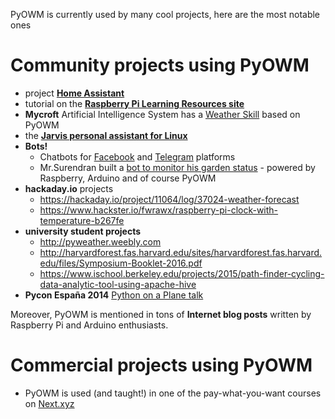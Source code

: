 PyOWM is currently used by many cool projects, here are the most notable ones

# Community projects using PyOWM

  - project **[Home Assistant](https://home-assistant.io/)**
  - tutorial on the **[Raspberry Pi Learning Resources site](https://www.raspberrypi.org/learning/microbit-meteorologist/)**
  - **Mycroft** Artificial Intelligence System has a [Weather Skill](https://github.com/MycroftAI/skill-weather) based on PyOWM
  - the **[Jarvis personal assistant for Linux](https://github.com/sukeesh/Jarvis)**
  - **Bots!**
     - Chatbots for [Facebook](http://blog.apcelent.com/create-a-facebook-messenger-bot-with-python-flask.html) and [Telegram](https://chatbotslife.com/tutorial-creating-a-basic-weather-chatbot-fb80248941b9) platforms
     - Mr.Surendran built a [bot to monitor his garden status](https://surendran.info/the-garden-bot/) - powered by Raspberry, Arduino and of course PyOWM
  - **hackaday.io** projects
     - https://hackaday.io/project/11064/log/37024-weather-forecast
     - https://www.hackster.io/fwrawx/raspberry-pi-clock-with-temperature-b267fe
  - **university student projects**
     - http://pyweather.weebly.com
     - http://harvardforest.fas.harvard.edu/sites/harvardforest.fas.harvard.edu/files/Symposium-Booklet-2016.pdf
     - https://www.ischool.berkeley.edu/projects/2015/path-finder-cycling-data-analytic-tool-using-apache-hive
  - **Pycon España 2014** [Python on a Plane talk](http://2014.es.pycon.org/static/talks/Python%20on%20a%20plane%20-%20David%20Arcos.pdf)

Moreover, PyOWM is mentioned in tons of **Internet blog posts** written by Raspberry Pi and Arduino enthusiasts.

# Commercial projects using PyOWM

  - PyOWM is used (and taught!) in one of the pay-what-you-want courses on [Next.xyz](https://www.next.xyz/public/course/python-open-weather-map)